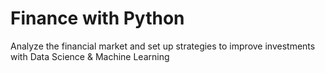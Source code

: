 # Finance with Python
Analyze the financial market and set up strategies to improve investments with Data Science &amp; Machine Learning
